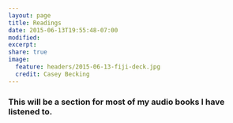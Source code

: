 ```yaml
---
layout: page
title: Readings
date: 2015-06-13T19:55:48-07:00
modified:
excerpt:
share: true
image:
  feature: headers/2015-06-13-fiji-deck.jpg
  credit: Casey Becking
---
```


### This will be a section for most of my audio books I have listened to.
